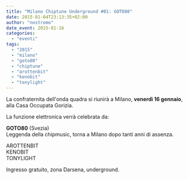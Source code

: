 ```yaml
---
title: "Milano Chiptune Underground #01: GOTO80"
date: 2015-01-04T23:13:35+02:00
author: "nostromo"
date_event: 2015-01-16
categories:
  - "eventi"
tags:
  - "2015"
  - "milano"
  - "goto80"
  - "chiptune"
  - "arottenbit"
  - "kenobit"
  - "tonylight"
---
```


La confraternita dell'onda quadra si riunirà a Milano, **venerdì 16 gennaio**, alla Casa Occupata Gorizia.

La funzione elettronica verrà celebrata da:

**GOTO80** (Svezia)  
Leggenda della chipmusic, torna a Milano dopo tanti anni di assenza.

AROTTENBIT  
KENOBIT  
TONYLIGHT

Ingresso gratuito, zona Darsena, underground.
